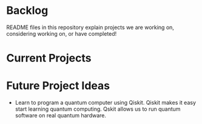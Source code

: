 # Backlog
 README files in this repository explain projects we are working on, considering working on, or have completed!



# Current Projects
>


# Future Project Ideas

  - Learn to program a quantum computer using Qiskit. Qiskit makes it easy start learning quantum computing. Qskit allows us to run quantum software on real quantum hardware. 
